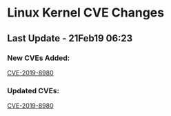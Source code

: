 
# **Linux Kernel CVE Changes**

## Last Update - 21Feb19 06:23

### **New CVEs Added:**

[CVE-2019-8980](cves/CVE-2019-8980)  


### **Updated CVEs:**

[CVE-2019-8980](cves/CVE-2019-8980)  
